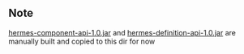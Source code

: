 ## Note
[hermes-component-api-1.0.jar](hermes-component-api-1.0.jar) and [hermes-definition-api-1.0.jar](hermes-definition-api-1.0.jar) are manually built and copied to this dir for now
